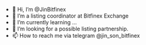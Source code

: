 - 👋 Hi, I’m @JinBitfinex
- 👀 I’m a listing coordinator at Bitfinex Exchange 
- 🌱 I’m currently learning ...
- 💞️ I’m looking for a possible listing partnership. 
- 📫 How to reach me via telegram @jin_son_bitfinex 

<!---
JinBitfinex/JinBitfinex is a ✨ special ✨ repository because its `README.md` (this file) appears on your GitHub profile.
You can click the Preview link to take a look at your changes.
--->
